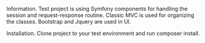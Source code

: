 Information.
Test project is using Symfony components for handling the session and request-response routine. Classic MVC is used for organizing the classes. Bootstrap and Jquery are used in UI.

Installation.
Clone project to your test environment and run composer install.
